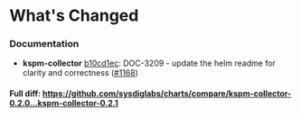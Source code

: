 # What's Changed

### Documentation
- **kspm-collector** [b10cd1ec](https://github.com/sysdiglabs/charts/commit/b10cd1ec4c3a3e44a27c2948c2bc8a462dbfa84c): DOC-3209 - update the helm readme for clarity and correctness ([#1168](https://github.com/sysdiglabs/charts/issues/1168))

#### Full diff: https://github.com/sysdiglabs/charts/compare/kspm-collector-0.2.0...kspm-collector-0.2.1

